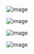 ![image](https://user-images.githubusercontent.com/89120960/229289886-e9a458ee-d26b-42e5-8f8e-c8c855eccd3a.png)

![image](https://user-images.githubusercontent.com/89120960/229289925-6cf63784-a94a-4600-8289-411d3ebded19.png)

![image](https://user-images.githubusercontent.com/89120960/229289961-e05e9237-e435-4f86-80b0-6645cf151f21.png)

![image](https://user-images.githubusercontent.com/89120960/229289976-0fad8aa0-fae4-4ab7-9318-074ac97e6ec5.png)
